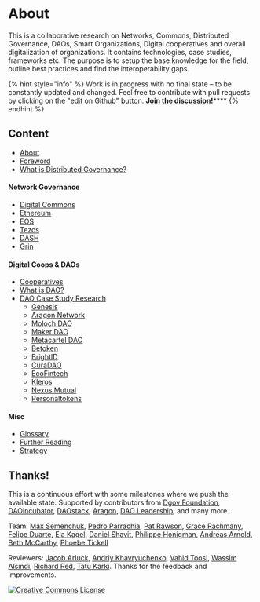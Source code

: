 # About

This is a collaborative research on Networks, Commons, Distributed Governance, DAOs, Smart Organizations, Digital cooperatives and overall digitalization of organizations. It contains technologies, case studies, frameworks etc. The purpose is to setup the base knowledge for the field, outline best practices and find the interoperability gaps.

{% hint style="info" %}
Work is in progress with no final state – to be constantly updated and changed. Feel free to contribute with pull requests by clicking on the "edit on Github" button. [**Join the discussion!**](https://forum.dgov.foundation/t/case-study-research/90)\*\*\*\*
{% endhint %}

## **Content**

* [About](./)
* [Foreword](intro-foreword.md)
* [What is Distributed Governance?](what-is-distributed-governance.md)

#### Network Governance

* [Digital Commons](network-governance/digital-commons.md)
* [Ethereum](network-governance/ethereum.md)
* [EOS](network-governance/eos.md)
* [Tezos](network-governance/tezos.md)
* [DASH](network-governance/dash.md)
* [Grin](network-governance/grin.md)

#### Digital Coops & DAOs

* [Cooperatives](daos-coops/cooperatives.md)
* [What is DAO?](daos-coops/why-care-about-daos.md)
* [DAO Case Study Research](daos-coops/dao-case-study-research/)
  * [Genesis](daos-coops/dao-case-study-research/genesis.md)
  * [Aragon Network](daos-coops/dao-case-study-research/aragon-network.md)
  * [Moloch DAO](daos-coops/dao-case-study-research/moloch.md)
  * [Maker DAO](daos-coops/dao-case-study-research/maker.md)
  * [Metacartel DAO](daos-coops/dao-case-study-research/metacartel-dao.md)
  * [Betoken](daos-coops/dao-case-study-research/betoken.md)
  * [BrightID](daos-coops/dao-case-study-research/brightid.md)
  * [CuraDAO](daos-coops/dao-case-study-research/curadao.md)
  * [EcoFintech](daos-coops/dao-case-study-research/ecofintech.md)
  * [Kleros](daos-coops/dao-case-study-research/kleros.md)
  * [Nexus Mutual](daos-coops/dao-case-study-research/nexus-mutual.md)
  * [Personaltokens](daos-coops/dao-case-study-research/personaltokens.md)

#### Misc

* [Glossary](misc/glossary.md)
* [Further Reading](misc/reading-list.md)
* [Strategy](misc/strategy.md)

## Thanks!

This is a continuous effort with some milestones where we push the available state. Supported by contributors from [Dgov Foundation](https://dgov.foundation/), [DAOincubator](https://daoincubator.org), [DAOstack](https://daostack.io/), [Aragon](https://aragon.org/), [DAO Leadership](https://daoleadership.com/), and many more.

Team: [Max Semenchuk](https://twitter.com/maxsemenchuk), [Pedro Parrachia](https://twitter.com/parrachia), [Pat Rawson](https://twitter.com/papa_raw), [Grace Rachmany](https://twitter.com/RebeccaRachmany), [Felipe Duarte](https://twitter.com/facilitator23), [Ela Kagel](https://twitter.com/ElaKagel), [Daniel Shavit](https://twitter.com/cryptodani), [Philippe Honigman](https://twitter.com/phil_h), [Andreas Arnold](https://twitter.com/sharingandreas), [Beth McCarthy](https://twitter.com/ontologymachine), [Phoebe Tickell](https://twitter.com/solarpunk_girl)

Reviewers: [Jacob Arluck](https://twitter.com/JacobArluck), [Andriy Khavryuchenko](https://twitter.com/akhavr), [Vahid Toosi](https://twitter.com/VahidToosi), [Wassim Alsindi](https://twitter.com/parallelind), [Richard Red](https://twitter.com/RichardRed0x), [Tatu Kärki](https://twitter.com/smokyish). Thanks for the feedback and improvements.

[![Creative Commons License](https://i.creativecommons.org/l/by/4.0/88x31.png)](https://creativecommons.org/licenses/by/4.0/)

